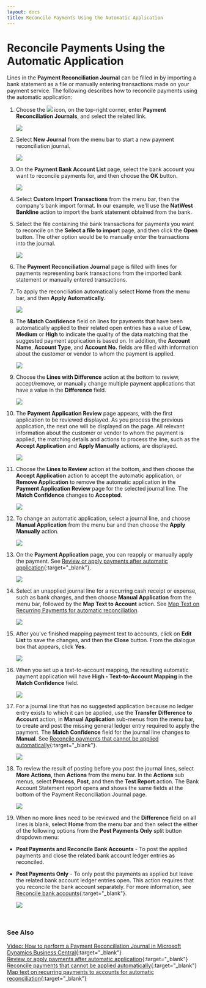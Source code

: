 ```yaml
---
layout: docs
title: Reconcile Payments Using the Automatic Application 
---
```


# Reconcile Payments Using the Automatic Application 
Lines in the **Payment Reconciliation Journal** can be filled in by importing a bank statement as a file or manually entering transactions made on your payment service. The following describes how to reconcile payments using the automatic application:
1. Choose the ![](media/search_icon.png) icon, on the top-right corner, enter **Payment Reconciliation Journals**, and select the related link.

   ![](media/garagehive-payment-reconciliation1.png)

2. Select **New Journal** from the menu bar to start a new payment reconciliation journal.

   ![](media/garagehive-payment-reconciliation2.png)

3. On the **Payment Bank Account List** page, select the bank account you want to reconcile payments for, and then choose the **OK** button.

   ![](media/garagehive-payment-reconciliation3.png)

4. Select **Custom Import Transactions** from the menu bar, then the company's bank import format. In our example, we'll use the **NatWest Bankline** action to import the bank statement obtained from the bank.
5. Select the file containing the bank transactions for payments you want to reconcile on the **Select a file to import** page, and then click the **Open** button. The other option would be to manually enter the transactions into the journal.

   ![](media/garagehive-payment-reconciliation4.png)

6. The **Payment Reconciliation Journal** page is filled with lines for payments representing bank transactions from the imported bank statement or manually entered transactions.
7. To apply the reconciliation automatically select **Home** from the menu bar, and then **Apply Automatically**.

   ![](media/garagehive-payment-reconciliation5.png)

8. The **Match Confidence** field on lines for payments that have been automatically applied to their related open entries has a value of **Low**, **Medium** or **High** to indicate the quality of the data matching that the suggested payment application is based on. In addition, the **Account Name**, **Account Type**, and **Account No.** fields are filled with information about the customer or vendor to whom the payment is applied.

   ![](media/garagehive-payment-reconciliation6.png)

9. Choose the **Lines with Difference** action at the bottom to review, accept/remove, or manually change multiple payment applications that have a value in the **Difference** field.

   ![](media/garagehive-payment-reconciliation7.png)

1. The **Payment Application Review** page appears, with the first application to be reviewed displayed. As you process the previous application, the next one will be displayed on the page. All relevant information about the customer or vendor to whom the payment is applied, the matching details and actions to process the line, such as the **Accept Application** and **Apply Manually** actions, are displayed.

    ![](media/garagehive-payment-reconciliation8.png)

1. Choose the **Lines to Review** action at the bottom, and then choose the **Accept Application** action to accept the automatic application, or **Remove Application** to remove the automatic application in the **Payment Application Review** page for the selected journal line. The **Match Confidence** changes to **Accepted**.

    ![](media/garagehive-payment-reconciliation9.png)

1. To change an automatic application, select a journal line, and choose **Manual Application** from the menu bar and then choose the **Apply Manually** action. 

   ![](media/garagehive-payment-reconciliation10.png)

1. On the **Payment Application** page, you can reapply or manually apply the payment. See [Review or apply payments after automatic application](garagehive-review-or-apply-payments-after-automatic-application.html){:target="_blank"}.

    ![](media/garagehive-payment-reconciliation11.png)

1. Select an unapplied journal line for a recurring cash receipt or expense, such as bank charges, and then choose **Manual Application** from the menu bar, followed by the **Map Text to Account** action. See [Map Text on Recurring Payments for automatic reconciliation](docs\garagehive-map-text-on-recurring-payments-to-accounts-for-automatic-reconciliation.html).

   ![](media/garagehive-payment-reconciliation12.png)

1. After you've finished mapping payment text to accounts, click on **Edit List** to save the changes, and then the **Close** button. From the dialogue box that appears, click **Yes**.

   ![](media/garagehive-payment-reconciliation13.png)

1. When you set up a text-to-account mapping, the resulting automatic payment application will have **High - Text-to-Account Mapping** in the **Match Confidence** field.

    ![](media/garagehive-payment-reconciliation14.png)

1. For a journal line that has no suggested application because no ledger entry exists to which it can be applied, use the **Transfer Difference to Account** action, in **Manual Application** sub-menus from the menu bar, to create and post the missing general ledger entry required to apply the payment. The **Match Confidence** field for the journal line changes to **Manual**. See [Reconcile payments that cannot be applied automatically](garagehive-reconcile-payments-that-cannot-be-applied-automatically.html){:target="_blank"}.

    ![](media/garagehive-payment-reconciliation15.png)

1. To review the result of posting before you post the journal lines, select **More Actions**, then **Actions** from the menu bar. In the **Actions** sub menus, select **Process**, **Post**, and then the **Test Report** action. The Bank Account Statement report opens and shows the same fields at the bottom of the Payment Reconciliation Journal page.

    ![](media/garagehive-payment-reconciliation16.png)

1. When no more lines need to be reviewed and the **Difference** field on all lines is blank, select **Home** from the menu bar and then select the either of the following options from the **Post Payments Only** split button dropdown menu:
- **Post Payments and Reconcile Bank Accounts** - To post the applied payments and close the related bank account ledger entries as reconciled.
- **Post Payments Only** - To only post the payments as applied but leave the related bank account ledger entries open. This action requires that you reconcile the bank account separately. For more information, see [Reconcile bank accounts](garagehive-reconcile-bank-accounts.html){:target="_blank"}.

    ![](media/garagehive-payment-reconciliation17.png)

<br>

### **See Also**

[Video: How to perform a Payment Reconciliation Journal in Microsoft Dynamics Business Central](https://www.youtube.com/watch?v=WiAnm_VUQVQ){:target="_blank"} \
[Review or apply payments after automatic application](garagehive-review-or-apply-payments-after-automatic-application.html){:target="_blank"} \
[Reconcile payments that cannot be applied automatically](garagehive-reconcile-payments-that-cannot-be-applied-automatically.html){:target="_blank"} \
[Map text on recurring payments to accounts for automatic reconciliation](garagehive-map-text-on-recurring-payments-to-accounts-for-automatic-reconciliation.html){:target="_blank"} 